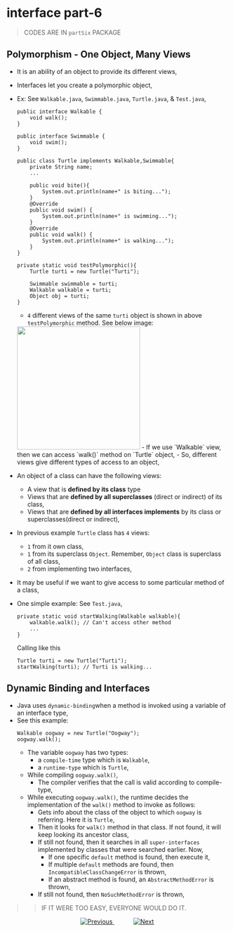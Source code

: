 
# interface part-6

> CODES ARE IN `partSix` PACKAGE

## Polymorphism - One Object, Many Views
- It is an ability of an object to provide its different views,
- Interfaces let you create a polymorphic object,
- Ex: See `Walkable.java`, `Swimmable.java`, `Turtle.java`, & `Test.java`,
    ```
    public interface Walkable {
        void walk();
    }
    ```
    ```
    public interface Swimmable {
        void swim();
    }
    ```
    ```
    public class Turtle implements Walkable,Swimmable{
        private String name;
        ...
  
        public void bite(){
            System.out.println(name+" is biting...");
        }
        @Override
        public void swim() {
            System.out.println(name+" is swimming...");
        }
        @Override
        public void walk() {
            System.out.println(name+" is walking...");
        }
    }
    ```
    ```
    private static void testPolymorphic(){
        Turtle turti = new Turtle("Turti");
    
        Swimmable swimmable = turti;
        Walkable walkable = turti;
        Object obj = turti;
    }
    ```
  - `4` different views of the same `turti` object is shown in above `testPolymorphic` method. See below image:
  <img src="files/polymorphic_views.jpg" height="280px">
  - If we use `Walkable` view, then we can access `walk()` method on `Turtle` object,
  - So, different views give different types of access to an object,

- An object of a class can have the following views:
  - A view that is **defined by its class** type
  - Views that are **defined by all superclasses** (direct or indirect) of its class,
  - Views that are **defined by all interfaces implements** by its class or superclasses(direct or indirect),  
- In previous example `Turtle` class has `4` views:
  - `1` from it own class,
  - `1` from its superclass `Object`. Remember, `Object` class is superclass of all class,
  - `2` from implementing two interfaces,
- It may be useful if we want to give access to some particular method of a class,
- One simple example: See `Test.java`,
  ```
  private static void startWalking(Walkable walkable){
      walkable.walk(); // Can't access other method
      ...
  }
  ```
  Calling like this
  ```
  Turtle turti = new Turtle("Turti");
  startWalking(turti); // Turti is walking...
  ```

## Dynamic Binding and Interfaces
- Java uses `dynamic-binding`when a method is invoked using a variable of an interface type,
- See this example:
  ```
  Walkable oogway = new Turtle("Oogway");
  oogway.walk();
  ```
  - The variable `oogway` has two types:
    - a `compile-time` type which is `Walkable`,
    - a `runtime-type` which is `Turtle`,
  - While compiling `oogway.walk()`, 
    - The compiler verifies that the call is valid according to compile-type,
  - While executing `oogway.walk()`, the runtime decides the implementation of the `walk()` method to invoke as follows:
    - Gets info about the class of the object to which `oogway` is referring. Here it is `Turtle`,
    - Then it looks for `walk()` method in that class. If not found, it will keep looking its ancestor class,
    - If still not found, then it searches in all `super-interfaces` implemented by classes that were searched earlier. Now,
      - If one specific `default` method is found, then execute it,
      - If multiple `default` methods are found, then `IncompatibleClassChangeError` is thrown,
      - If an abstract method is found, an `AbstractMethodError` is thrown,
    - If still not found, then `NoSuchMethodError` is thrown,


>> IF IT WERE TOO EASY, EVERYONE WOULD DO IT.

<!-- bottom_nav_bar_1243 -->
<div align="center">
<a href="https://github.com/abusaeed2433/JavaInREADME/tree/main/interfaces/part5/">
    <img src="https://img.shields.io/badge/◀%20Previous-blue?style=for-the-badge" alt="Previous">
</a>
&nbsp;&nbsp;&nbsp;&nbsp;&nbsp;&nbsp;&nbsp;&nbsp;&nbsp;&nbsp;
<a href="https://github.com/abusaeed2433/JavaInREADME/tree/main/interfaces/part7/">
    <img src="https://img.shields.io/badge/Next%20▶-blue?style=for-the-badge" alt="Next">
</a>
</div>
<!-- bottom_nav_bar_1243 -->
    